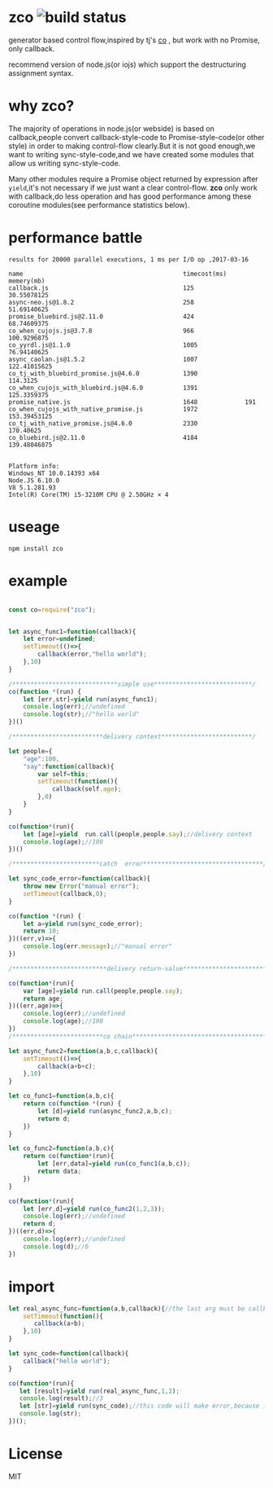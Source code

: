 
# zco ![build status](https://travis-ci.org/yyrdl/zco.svg?branch=master)

generator based control flow,inspired by tj's [co](https://github.com/tj/co) , but work with no Promise, only callback.

recommend version of node.js(or iojs)  which support the destructuring assignment syntax.

# why zco?

   The majority of operations in node.js(or webside) is based on callback,people convert callback-style-code to Promise-style-code(or other style)
in order to making control-flow clearly.But it is not good enough,we want to writing sync-style-code,and we have created some modules
that allow us writing sync-style-code.

   Many other modules require a Promise object returned by expression after `yield`,it's not necessary if we just want a clear control-flow.
__zco__ only work with callback,do less operation and has good performance among these coroutine modules(see performance statistics below).

# performance battle

    results for 20000 parallel executions, 1 ms per I/O op ,2017-03-16

    name                                            timecost(ms)     memery(mb)
    callback.js                                     125              30.55078125
    async-neo.js@1.8.2                              258              51.69140625
    promise_bluebird.js@2.11.0                      424              68.74609375
    co_when_cujojs.js@3.7.8                         966              100.9296875
    co_yyrdl.js@1.1.0                               1005             76.94140625
    async_caolan.js@1.5.2                           1007             122.41015625
    co_tj_with_bluebird_promise.js@4.6.0            1390             114.3125
    co_when_cujojs_with_bluebird.js@4.6.0           1391             125.3359375
    promise_native.js                               1648             191
    co_when_cujojs_with_native_promise.js           1972             153.39453125
    co_tj_with_native_promise.js@4.6.0              2330             170.40625
    co_bluebird.js@2.11.0                           4184             139.48046875


    Platform info:
    Windows_NT 10.0.14393 x64
    Node.JS 6.10.0
    V8 5.1.281.93
    Intel(R) Core(TM) i5-3210M CPU @ 2.50GHz × 4

# useage

	npm install zco

# example

```javascript

const co=require("zco");


let async_func1=function(callback){
    let error=undefined;
    setTimeout(()=>{
        callback(error,"hello world");
    },10)
}

/*****************************simple use***************************/
co(function *(run) {
    let [err,str]=yield run(async_func1);
    console.log(err);//undefined
    console.log(str);//"hello world"
})()

/*************************delivery context*************************/

let people={
    "age":100,
    "say":function(callback){
        var self=this;
        setTimeout(function(){
            callback(self.age);
        },0)
    }
}

co(function*(run){
    let [age]=yield  run.call(people,people.say);//delivery context
    console.log(age);//100
})()

/************************catch  error*********************************/

let sync_code_error=function(callback){
    throw new Error("manual error");
    setTimeout(callback,0);
}

co(function *(run) {
    let a=yield run(sync_code_error);
    return 10;
})((err,v)=>{
    console.log(err.message);//"manual error"
})

/**************************delivery return-value***********************/

co(function*(run){
    var [age]=yield run.call(people,people.say);
    return age;
})((err,age)=>{
    console.log(err);//undefined
    console.log(age);//100
})
/*************************co chain**************************************/

let async_func2=function(a,b,c,callback){
    setTimeout(()=>{
        callback(a+b+c);
    },10)
}

let co_func1=function(a,b,c){
    return co(function *(run) {
        let [d]=yield run(async_func2,a,b,c);
        return d;
    })
}

let co_func2=function(a,b,c){
    return co(function*(run){
        let [err,data]=yield run(co_func1(a,b,c));
        return data;
    })
}

co(function*(run){
    let [err,d]=yield run(co_func2(1,2,3));
    console.log(err);//undefined
    return d;
})((err,d)=>{
    console.log(err);//undefined
    console.log(d);//6
})

```
# import

```javascript
let real_async_func=function(a,b,callback){//the last arg must be callback ,import!
    setTimeout(function(){
       callback(a+b);
    },10)
}

let sync_code=function(callback){
    callback("hello world");
}

co(function*(run){
   let [result]=yield run(real_async_func,1,2);
   console.log(result);//3
   let [str]=yield run(sync_code);//this code will make error,because it is not real-async operation,import!
   console.log(str);
})();

```

# License

MIT